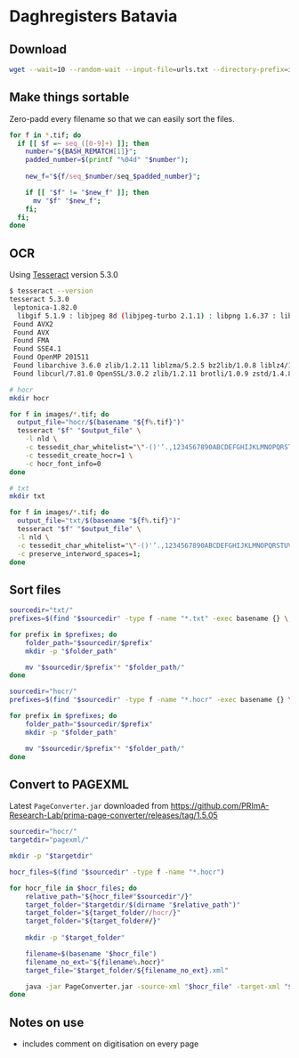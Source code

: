 # Daghregisters Batavia

## Download
```bash
wget --wait=10 --random-wait --input-file=urls.txt --directory-prefix=images --content-disposition
```

## Make things sortable
Zero-padd every filename so that we can easily sort the files.

```bash
for f in *.tif; do
  if [[ $f =~ seq_([0-9]+) ]]; then
    number="${BASH_REMATCH[1]}";
    padded_number=$(printf "%04d" "$number");
    
    new_f="${f/seq_$number/seq_$padded_number}";

    if [[ "$f" != "$new_f" ]]; then
      mv "$f" "$new_f";
    fi;
  fi;
done
```

## OCR

Using [Tesseract](https://tesseract-ocr.github.io/) version 5.3.0
```bash
$ tesseract --version
tesseract 5.3.0
 leptonica-1.82.0
  libgif 5.1.9 : libjpeg 8d (libjpeg-turbo 2.1.1) : libpng 1.6.37 : libtiff 4.3.0 : zlib 1.2.11 : libwebp 1.2.2 : libopenjp2 2.4.0
 Found AVX2
 Found AVX
 Found FMA
 Found SSE4.1
 Found OpenMP 201511
 Found libarchive 3.6.0 zlib/1.2.11 liblzma/5.2.5 bz2lib/1.0.8 liblz4/1.9.3 libzstd/1.4.8
 Found libcurl/7.81.0 OpenSSL/3.0.2 zlib/1.2.11 brotli/1.0.9 zstd/1.4.8 libidn2/2.3.2 libpsl/0.21.0 (+libidn2/2.3.2) libssh/0.9.6/openssl/zlib nghttp2/1.43.0 librtmp/2.3 OpenLDAP/2.5.14

```


```bash
# hocr
mkdir hocr

for f in images/*.tif; do
  output_file="hocr/$(basename "${f%.tif}")"
  tesseract "$f" "$output_file" \
    -l nld \
    -c tessedit_char_whitelist="\"-()'’.,1234567890ABCDEFGHIJKLMNOPQRSTUVWXYZabcdefghijklmnopqrstuvwxyz ;:" \
    -c tessedit_create_hocr=1 \
    -c hocr_font_info=0
done

# txt
mkdir txt

for f in images/*.tif; do
  output_file="txt/$(basename "${f%.tif}")"
  tesseract "$f" "$output_file" \
  -l nld \
  -c tessedit_char_whitelist="\"-()'’.,1234567890ABCDEFGHIJKLMNOPQRSTUVWXYZabcdefghijklmnopqrstuvwxyz ;:" \
  -c preserve_interword_spaces=1;
done
```

## Sort files

```bash
sourcedir="txt/"
prefixes=$(find "$sourcedir" -type f -name "*.txt" -exec basename {} \; | awk -F '-seq' '{print $1}' | sort -u)

for prefix in $prefixes; do
    folder_path="$sourcedir/$prefix"
    mkdir -p "$folder_path"

    mv "$sourcedir/$prefix"* "$folder_path/"
done
```

```bash
sourcedir="hocr/"
prefixes=$(find "$sourcedir" -type f -name "*.hocr" -exec basename {} \; | awk -F '-seq' '{print $1}' | sort -u)

for prefix in $prefixes; do
    folder_path="$sourcedir/$prefix"
    mkdir -p "$folder_path"

    mv "$sourcedir/$prefix"* "$folder_path/"
done
```

## Convert to PAGEXML
Latest `PageConverter.jar` downloaded from https://github.com/PRImA-Research-Lab/prima-page-converter/releases/tag/1.5.05

```bash
sourcedir="hocr/"
targetdir="pagexml/"

mkdir -p "$targetdir"

hocr_files=$(find "$sourcedir" -type f -name "*.hocr")

for hocr_file in $hocr_files; do
    relative_path="${hocr_file#"$sourcedir"/}"
    target_folder="$targetdir/$(dirname "$relative_path")"
    target_folder="${target_folder//hocr/}"
    target_folder="${target_folder#/}"
    
    mkdir -p "$target_folder"

    filename=$(basename "$hocr_file")
    filename_no_ext="${filename%.hocr}"
    target_file="$target_folder/${filename_no_ext}.xml"

    java -jar PageConverter.jar -source-xml "$hocr_file" -target-xml "$target_file" -convert-to LATEST
done
```

## Notes on use
* includes comment on digitisation on every page

